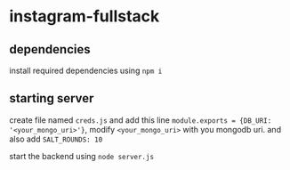 # instagram-fullstack

## dependencies

install required dependencies using `npm i`

## starting server
create file named `creds.js` and add this line `module.exports = {DB_URI: '<your_mongo_uri>'}`,
modify `<your_mongo_uri>` with you mongodb uri.
and also add `SALT_ROUNDS: 10`

start the backend using `node server.js` 
